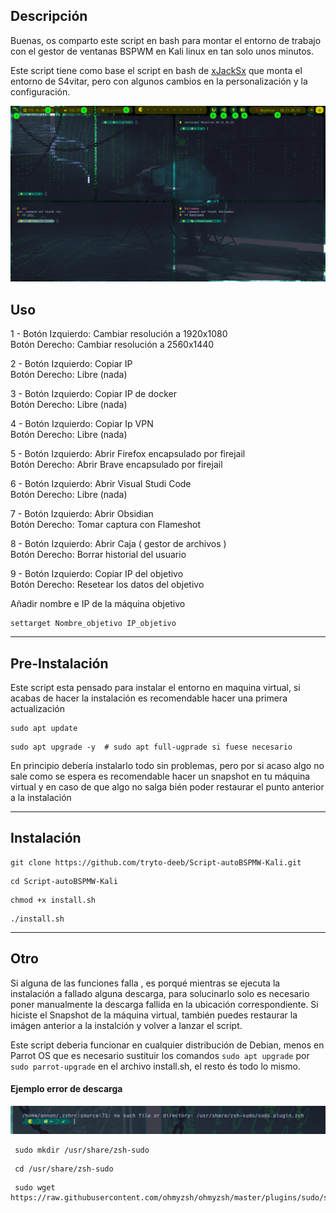 ## Descripción

Buenas, os comparto este script en bash para montar el entorno de trabajo con el gestor de ventanas BSPWM en Kali linux en tan solo unos minutos.

Este script tiene como base el script en bash de [xJackSx](https://github.com/xJackSx/BSPWMparrot) que monta el entorno de S4vitar,  pero con algunos cambios en la personalización y la configuración.

![Ejemplo.png](https://github.com/tryto-deeb/Script-autoBSPMW-Kali/blob/master/ejemplo.png)


## Uso

1 - 
     Botón Izquierdo: Cambiar resolución a 1920x1080  
         Botón Derecho: Cambiar resolución a 2560x1440  

2 - Botón Izquierdo: Copiar IP   
        Botón Derecho: Libre (nada)  
    
3 - Botón Izquierdo: Copiar IP de docker  
        Botón Derecho: Libre (nada)  
    
4 - Botón Izquierdo: Copiar Ip VPN  
        Botón Derecho: Libre (nada)  

5 - Botón Izquierdo: Abrir Firefox encapsulado por firejail  
        Botón Derecho: Abrir Brave encapsulado por firejail  

6 - Botón Izquierdo: Abrir Visual Studi Code  
        Botón Derecho: Libre (nada)  
    
7 - Botón Izquierdo: Abrir Obsidian  
        Botón Derecho: Tomar captura con Flameshot  

8 - Botón Izquierdo: Abrir Caja ( gestor de archivos )   
        Botón Derecho: Borrar historial del usuario  

9 - Botón Izquierdo: Copiar IP del objetivo  
        Botón Derecho: Resetear los datos del objetivo 
    
Añadir nombre e IP de la máquina objetivo   
```
settarget Nombre_objetivo IP_objetivo
```

-----


## Pre-Instalación

Este script esta pensado para instalar el entorno en maquina virtual, si acabas de hacer la instalación es recomendable hacer una primera actualización

```
sudo apt update
```
```
sudo apt upgrade -y  # sudo apt full-ugprade si fuese necesario
```
En principio debería instalarlo todo sin problemas, pero por si acaso algo no sale como se espera  es recomendable hacer un snapshot en tu máquina virtual y
en caso de que algo no salga bién poder restaurar el punto anterior a la instalación 

-----


## Instalación

```
git clone https://github.com/tryto-deeb/Script-autoBSPMW-Kali.git
```

```
cd Script-autoBSPMW-Kali
```

```
chmod +x install.sh
```

```
./install.sh

```


------


## Otro

Si alguna de las funciones falla , es porqué mientras se ejecuta la instalación a fallado alguna descarga, para solucinarlo solo es necesario poner manualmente la descarga fallida en la ubicación correspondiente. Si hiciste el Snapshot de la máquina virtual, también puedes restaurar la imágen anterior a la instalción y volver a lanzar el script.

Este script deberia funcionar en cualquier distribución de Debian, menos en Parrot OS que es necesario sustituir los comandos  `sudo apt upgrade` por `sudo parrot-upgrade` en el archivo install.sh, el resto és todo lo mismo.

#### Ejemplo error de descarga

![Ejemplo.png](https://github.com/tryto-deeb/Script-autoBSPMW-Kali/blob/master/ejemplo_error_descarga.png)

```
 sudo mkdir /usr/share/zsh-sudo
```
```
 cd /usr/share/zsh-sudo
```
```
 sudo wget https://raw.githubusercontent.com/ohmyzsh/ohmyzsh/master/plugins/sudo/sudo.plugin.zsh
```

